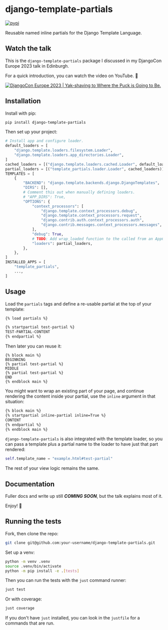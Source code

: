 # django-template-partials

[![pypi](https://img.shields.io/pypi/v/django-template-partials.svg)](https://pypi.org/project/django-template-partials/)

Reusable named inline partials for the Django Template Language.

## Watch the talk

This is the `django-template-partials` package I discussed in my DjangoCon Europe 2023
talk in Edinburgh.

For a quick introduction, you can watch the video on YouTube. 🍿

[![DjangoCon Europe 2023 | Yak-shaving to Where the Puck is Going to Be.](https://img.youtube.com/vi/_3oGI4RC52s/0.jpg)](https://www.youtube.com/watch?v=_3oGI4RC52s)

## Installation

Install with pip:

```bash
pip install django-template-partials
```

Then set up your project:

```python
# Install app and configure loader.
default_loaders = [
    "django.template.loaders.filesystem.Loader",
    "django.template.loaders.app_directories.Loader",
]
cached_loaders = [("django.template.loaders.cached.Loader", default_loaders)]
partial_loaders = [("template_partials.loader.Loader", cached_loaders)]
TEMPLATES = [
    {
        "BACKEND": "django.template.backends.django.DjangoTemplates",
        "DIRS": [],
        # Comment this out when manually defining loaders.
        # "APP_DIRS": True,
        "OPTIONS": {
            "context_processors": [
                "django.template.context_processors.debug",
                "django.template.context_processors.request",
                "django.contrib.auth.context_processors.auth",
                "django.contrib.messages.context_processors.messages",
            ],
            "debug": True,
            # TODO: Add wrap_loaded function to the called from an AppConfig.ready().
            "loaders": partial_loaders,
        },
    },
]
INSTALLED_APPS = [
    "template_partials",
    ...,
]
```

## Usage

Load the `partials` tags and define a re-usable partial at the top of your
template:

```html
{% load partials %}

{% startpartial test-partial %}
TEST-PARTIAL-CONTENT
{% endpartial %}
```

Then later you can reuse it:

```
{% block main %}
BEGINNING
{% partial test-partial %}
MIDDLE
{% partial test-partial %}
END
{% endblock main %}
```

You might want to wrap an existing part of your page, and continue rendering the content inside your partial, use the `inline` argument in that situation:

```html
{% block main %}
{% startpartial inline-partial inline=True %}
CONTENT
{% endpartial %}
{% endblock main %}
```

`django-template-partials` is also integrated with the template loader, so you can pass a template plus a partial name to the loader to have just that part rendered:

```python
self.template_name = "example.html#test-partial"
```

The rest of your view logic remains the same.

## Documentation

Fuller docs and write up still ***COMING SOON***, but the talk explains most of
it.

Enjoy! 🚀

## Running the tests

Fork, then clone the repo:

```sh
git clone git@github.com:your-username/django-template-partials.git
```

Set up a venv:

```sh
python -m venv .venv
source .venv/bin/activate
python -m pip install -e .[tests]
```

Then you can run the tests with the `just` command runner: 

```sh
just test
```

Or with coverage: 

```sh
just coverage
```

If you don't have `just` installed, you can look in the `justfile` for a commands that are run.
